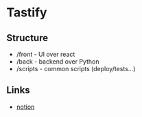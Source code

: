 # Tastify

## Structure
 * /front - UI over react
 * /back - backend over Python
 * /scripts - common scripts (deploy/tests...)

## Links
 * [notion](https://www.notion.so/Tastify-1778e2cd4ea98093a2e5d30b602115f6)
